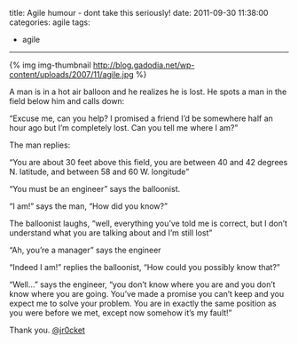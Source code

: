 title: Agile humour - dont take this seriously!
date: 2011-09-30 11:38:00
categories: agile
tags: 
- agile
---

{% img img-thumbnail http://blog.gadodia.net/wp-content/uploads/2007/11/agile.jpg %}

A man is in a hot air balloon and he realizes he is lost. He spots a man in the field below him and calls down:

“Excuse me, can you help? I promised a friend I’d be somewhere half an hour ago but I’m completely lost. Can you tell me where I am?” 

The man replies:

“You are about 30 feet above this field, you are between 40 and 42 degrees N. latitude, and between 58 and 60 W. longitude” 

“You must be an engineer” says the balloonist. 

“I am!” says the man, “How did you know?” 

The balloonist laughs, “well, everything you’ve told me is correct, but I don’t understand what you are talking about and I’m still lost” 

“Ah, you’re a manager” says the engineer 

“Indeed I am!” replies the balloonist, “How could you possibly know that?” 

“Well…” says the engineer, “you don’t know where you are and you don’t know where you are going. You’ve made a promise you can’t keep and you expect me to solve your problem. You are in exactly the same position as you were before we met, except now somehow it’s my fault!”

Thank you.
[@jr0cket](https://twitter.com/jr0cket)

